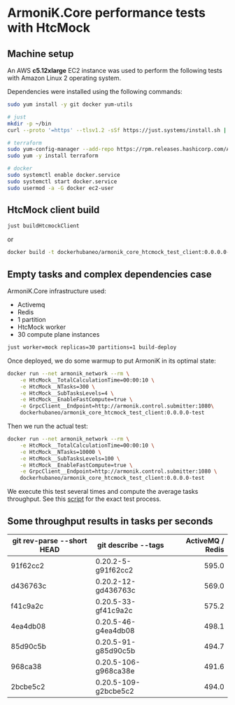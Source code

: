 # ArmoniK.Core performance tests with HtcMock

## Machine setup

An AWS **c5.12xlarge** EC2 instance was used to perform the following tests with Amazon Linux 2 operating system.

Dependencies were installed using the following commands:

```bash
sudo yum install -y git docker yum-utils

# just
mkdir -p ~/bin
curl --proto '=https' --tlsv1.2 -sSf https://just.systems/install.sh | bash -s -- --to ~/bin

# terraform
sudo yum-config-manager --add-repo https://rpm.releases.hashicorp.com/AmazonLinux/hashicorp.repo
sudo yum -y install terraform

# docker
sudo systemctl enable docker.service
sudo systemctl start docker.service
sudo usermod -a -G docker ec2-user
```

## HtcMock client build

```bash
just buildHtcmockClient
```

or

```bash
docker build -t dockerhubaneo/armonik_core_htcmock_test_client:0.0.0.0-test -f Tests/HtcMock/Client/src/Dockerfile .
```

## Empty tasks and complex dependencies case

ArmoniK.Core infrastructure used:
- Activemq
- Redis
- 1 partition
- HtcMock worker
- 30 compute plane instances

```bash
just worker=mock replicas=30 partitions=1 build-deploy
```

Once deployed, we do some warmup to put ArmoniK in its optimal state:

```bash
docker run --net armonik_network --rm \
    -e HtcMock__TotalCalculationTime=00:00:10 \
    -e HtcMock__NTasks=300 \
    -e HtcMock__SubTasksLevels=4 \
    -e HtcMock__EnableFastCompute=true \
    -e GrpcClient__Endpoint=http://armonik.control.submitter:1080\
    dockerhubaneo/armonik_core_htcmock_test_client:0.0.0.0-test
```

Then we run the actual test:

```bash
docker run --net armonik_network --rm \
    -e HtcMock__TotalCalculationTime=00:00:10 \
    -e HtcMock__NTasks=10000 \
    -e HtcMock__SubTasksLevels=100 \
    -e HtcMock__EnableFastCompute=true \
    -e GrpcClient__Endpoint=http://armonik.control.submitter:1080 \
    dockerhubaneo/armonik_core_htcmock_test_client:0.0.0.0-test
```

We execute this test several times and compute the average tasks throughput.
See this [script](../../../tools/perftest-htcmock.sh) for the exact test process.

## Some throughput results in tasks per seconds

| git rev-parse --short HEAD | git describe --tags  | ActiveMQ / Redis |
| -------------------------- | -------------------- | ---------------: |
| 91f62cc2                   | 0.20.2-5-g91f62cc2   |            595.0 |
| d436763c                   | 0.20.2-12-gd436763c  |            569.0 |
| f41c9a2c                   | 0.20.5-33-gf41c9a2c  |            575.2 |
| 4ea4db08                   | 0.20.5-46-g4ea4db08  |            498.1 |
| 85d90c5b                   | 0.20.5-91-g85d90c5b  |            494.7 |
| 968ca38                    | 0.20.5-106-g968ca38e |            491.6 |
| 2bcbe5c2                   | 0.20.5-109-g2bcbe5c2 |            494.0 |
